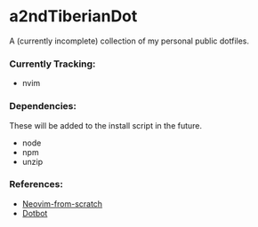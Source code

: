 # a2ndTiberianDot
A (currently incomplete) collection of my personal public dotfiles.

### Currently Tracking:
- nvim

### Dependencies:
These will be added to the install script in the future.
- node
- npm
- unzip

### References:
- [Neovim-from-scratch](https://github.com/LunarVim/Neovim-from-scratch)
- [Dotbot](https://github.com/anishathalye/dotbot)
